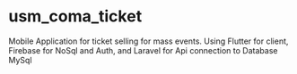 # usm_coma_ticket
Mobile Application for ticket selling for mass events. Using Flutter for client, Firebase for NoSql and Auth, and Laravel for Api connection to Database MySql
